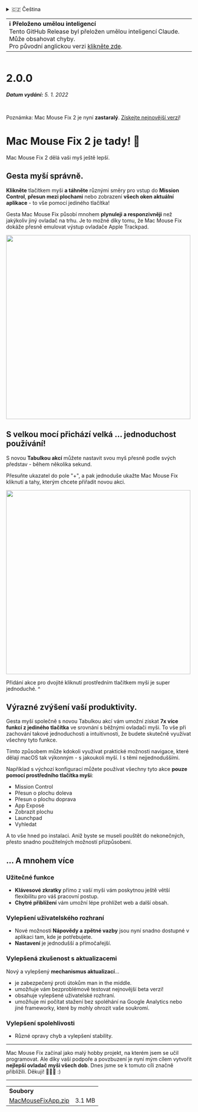 <details>
<summary>🇨🇿 Čeština</summary>

[🇬🇧 English (GitHub)](https://github.com/noah-nuebling/mac-mouse-fix/releases/tag/2.0.0)\
[🇦🇩 Català](https://redirect.macmousefix.com/?target=mmf-release&tag=2.0.0&locale=ca)\
[🇩🇪 Deutsch](https://redirect.macmousefix.com/?target=mmf-release&tag=2.0.0&locale=de)\
[🇪🇸 Español](https://redirect.macmousefix.com/?target=mmf-release&tag=2.0.0&locale=es)\
[🇫🇷 Français](https://redirect.macmousefix.com/?target=mmf-release&tag=2.0.0&locale=fr)\
[🇮🇩 Indonesia](https://redirect.macmousefix.com/?target=mmf-release&tag=2.0.0&locale=id)\
[🇮🇹 Italiano](https://redirect.macmousefix.com/?target=mmf-release&tag=2.0.0&locale=it)\
[🇭🇺 Magyar](https://redirect.macmousefix.com/?target=mmf-release&tag=2.0.0&locale=hu)\
[🇳🇱 Nederlands](https://redirect.macmousefix.com/?target=mmf-release&tag=2.0.0&locale=nl)\
[🇵🇱 Polski](https://redirect.macmousefix.com/?target=mmf-release&tag=2.0.0&locale=pl)\
[🇧🇷 Português (Brasil)](https://redirect.macmousefix.com/?target=mmf-release&tag=2.0.0&locale=pt-BR)\
[🇵🇹 Português (Portugal)](https://redirect.macmousefix.com/?target=mmf-release&tag=2.0.0&locale=pt-PT)\
[🇷🇴 Română](https://redirect.macmousefix.com/?target=mmf-release&tag=2.0.0&locale=ro)\
[🇸🇪 Svenska](https://redirect.macmousefix.com/?target=mmf-release&tag=2.0.0&locale=sv)\
[🇻🇳 Tiếng Việt](https://redirect.macmousefix.com/?target=mmf-release&tag=2.0.0&locale=vi)\
[🇹🇷 Türkçe](https://redirect.macmousefix.com/?target=mmf-release&tag=2.0.0&locale=tr)\
**🇨🇿 Čeština**\
[🇬🇷 Ελληνικά](https://redirect.macmousefix.com/?target=mmf-release&tag=2.0.0&locale=el)\
[🇷🇺 Русский](https://redirect.macmousefix.com/?target=mmf-release&tag=2.0.0&locale=ru)\
[🇺🇦 Українська](https://redirect.macmousefix.com/?target=mmf-release&tag=2.0.0&locale=uk)\
[🇮🇱 עברית](https://redirect.macmousefix.com/?target=mmf-release&tag=2.0.0&locale=he)\
[🇸🇦 العربية](https://redirect.macmousefix.com/?target=mmf-release&tag=2.0.0&locale=ar)\
[🇮🇳 हिन्दी](https://redirect.macmousefix.com/?target=mmf-release&tag=2.0.0&locale=hi)\
[🇹🇭 ไทย](https://redirect.macmousefix.com/?target=mmf-release&tag=2.0.0&locale=th)\
[🇨🇳 中文 (简体)](https://redirect.macmousefix.com/?target=mmf-release&tag=2.0.0&locale=zh-Hans)\
[🇨🇳 中文 (繁體)](https://redirect.macmousefix.com/?target=mmf-release&tag=2.0.0&locale=zh-Hant)\
[🇭🇰 中文（香港)](https://redirect.macmousefix.com/?target=mmf-release&tag=2.0.0&locale=zh-HK)\
[🇯🇵 日本語](https://redirect.macmousefix.com/?target=mmf-release&tag=2.0.0&locale=ja)\
[🇰🇷 한국어](https://redirect.macmousefix.com/?target=mmf-release&tag=2.0.0&locale=ko)\
[Help translate Mac Mouse Fix to different languages!](https://github.com/noah-nuebling/mac-mouse-fix/discussions/731)
</details>
<table align=><td>
<b>ℹ️ Přeloženo umělou inteligencí</b><br>
Tento GitHub Release byl přeložen umělou inteligencí Claude. Může obsahovat chyby.<br>
Pro původní anglickou verzi <a href="https://github.com/noah-nuebling/mac-mouse-fix/releases/tag/2.0.0">klikněte zde</a>.
</td></table>

<table></table>

# 2.0.0
***Datum vydání:** 5. 1. 2022*

<br>

Poznámka: Mac Mouse Fix 2 je nyní **zastaralý**. [Získejte nejnovější verzi](https://github.com/noah-nuebling/mac-mouse-fix/releases)!

# Mac Mouse Fix 2 je tady! 🎉

Mac Mouse Fix 2 dělá vaši myš ještě lepší.

## Gesta myší správně.

**Klikněte** tlačítkem myši **a táhněte** různými směry pro vstup do **Mission Control**, **přesun mezi plochami** nebo zobrazení **všech oken aktuální aplikace** - to vše pomocí jediného tlačítka!

Gesta Mac Mouse Fix působí mnohem **plynuleji a responzivněji** než jakýkoliv jiný ovladač na trhu.
Je to možné díky tomu, že Mac Mouse Fix dokáže přesně emulovat výstup ovladače Apple Trackpad.

<img width=500px src="https://user-images.githubusercontent.com/40808343/149643011-cc3311f1-af5c-453a-8206-2c6496d73d61.gif">

## S velkou mocí přichází velká ... jednoduchost používání!

S novou **Tabulkou akcí** můžete nastavit svou myš přesně podle svých představ - během několika sekund.

Přesuňte ukazatel do pole "+", a pak jednoduše ukažte Mac Mouse Fix kliknutí a tahy, kterým chcete přiřadit novou akci.



<img width=500px src="https://user-images.githubusercontent.com/40808343/149642392-d0e25cf9-b49b-4398-b2e9-af2e810c8594.gif">


Přidání akce pro dvojité kliknutí prostředním tlačítkem myši je super jednoduché. ^

## Výrazné zvýšení vaší produktivity.

Gesta myší společně s novou Tabulkou akcí vám umožní získat **7x více funkcí z jediného tlačítka** ve srovnání s běžnými ovladači myši. To vše při zachování takové jednoduchosti a intuitivnosti, že budete skutečně využívat všechny tyto funkce.

Tímto způsobem může kdokoli využívat praktické možnosti navigace, které dělají macOS tak výkonným - s jakoukoli myší. I s těmi nejjednoduššími.



Například s výchozí konfigurací můžete používat všechny tyto akce **pouze pomocí prostředního tlačítka myši**:

- Mission Control
- Přesun o plochu doleva
- Přesun o plochu doprava
- App Exposé
- Zobrazit plochu
- Launchpad
- Vyhledat

A to vše hned po instalaci. Aniž byste se museli pouštět do nekonečných, přesto snadno použitelných možností přizpůsobení.

## ... A mnohem více

### Užitečné funkce

- **Klávesové zkratky** přímo z vaší myši vám poskytnou ještě větší flexibilitu pro váš pracovní postup.
- **Chytré přiblížení** vám umožní lépe prohlížet web a další obsah.

### Vylepšení uživatelského rozhraní

- Nové možnosti **Nápovědy a zpětné vazby** jsou nyní snadno dostupné v aplikaci tam, kde je potřebujete.
- **Nastavení** je jednodušší a přímočařejší.

### Vylepšená zkušenost s aktualizacemi

Nový a vylepšený **mechanismus aktualizací**...

- je zabezpečený proti útokům man in the middle.
- umožňuje vám bezproblémově testovat nejnovější beta verzi!
- obsahuje vylepšené uživatelské rozhraní.
- umožňuje mi počítat stažení bez spoléhání na Google Analytics nebo jiné frameworky, které by mohly ohrozit vaše soukromí.

### Vylepšení spolehlivosti

- Různé opravy chyb a vylepšení stability.

---

Mac Mouse Fix začínal jako malý hobby projekt, na kterém jsem se učil programovat. Ale díky vaší podpoře a povzbuzení je nyní mým cílem vytvořit **nejlepší ovladač myši všech dob**. Dnes jsme se k tomuto cíli značně přiblížili. Děkuji! 🚀🚀🚀 :)

---

<table align="start">
<tr>
    <td colspan=2>
        <b>Soubory</b>
    </td>
</tr>
<tr>
    <td><a href="https://github.com/noah-nuebling/mac-mouse-fix/releases/download/2.0.0/MacMouseFixApp.zip">MacMouseFixApp.zip</a></td>
    <td>3.1 MB</td>
</tr>
</table>